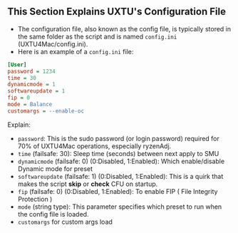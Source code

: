 ## This Section Explains UXTU's Configuration File

- The configuration file, also known as the config file, is typically stored in the same folder as the script and is named `config.ini` (UXTU4Mac/config.ini). 
- Here is an example of a `config.ini` file:

```ini
[User]
password = 1234
time = 30
dynamicmode = 1
softwareupdate = 1
fip = 0
mode = Balance
customargs = --enable-oc
```
Explain:
- `password`: This is the sudo password (or login password) required for 70% of UXTU4Mac operations, especially ryzenAdj.
- `time` (failsafe: 30): Sleep time (seconds) between next apply to SMU
- `dynamicmode` (failsafe: 0) (0:Disabled, 1:Enabled): Which enable/disable Dynamic mode for preset
- `softwareupdate` (failsafe: 1) (0:Disabled, 1:Enabled): This is a quirk that makes the script **skip** or **check** CFU on startup.
- `fip` (failsafe: 0) (0:Disabled, 1:Enabled): To enable FIP ( File Integrity Protection )
- `mode` (string type): This parameter specifies which preset to run when the config file is loaded.
- `customargs` for custom args load

